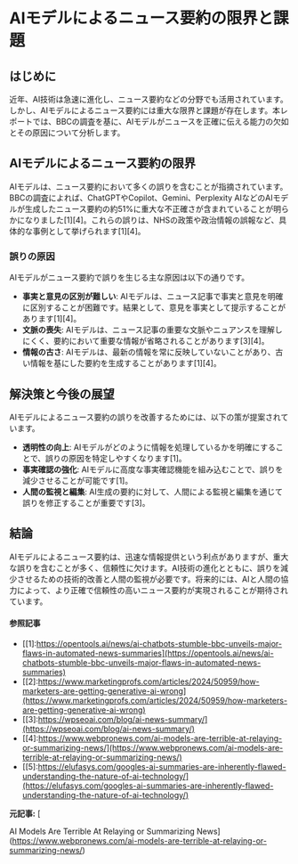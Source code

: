 # AIモデルによるニュース要約の限界と課題

## はじめに

近年、AI技術は急速に進化し、ニュース要約などの分野でも活用されています。しかし、AIモデルによるニュース要約には重大な限界と課題が存在します。本レポートでは、BBCの調査を基に、AIモデルがニュースを正確に伝える能力の欠如とその原因について分析します。

## AIモデルによるニュース要約の限界

AIモデルは、ニュース要約において多くの誤りを含むことが指摘されています。BBCの調査によれば、ChatGPTやCopilot、Gemini、Perplexity AIなどのAIモデルが生成したニュース要約の約51%に重大な不正確さが含まれていることが明らかになりました[1][4]。これらの誤りは、NHSの政策や政治情報の誤報など、具体的な事例として挙げられます[1][4]。

### 誤りの原因

AIモデルがニュース要約で誤りを生じる主な原因は以下の通りです。

- **事実と意見の区別が難しい**: AIモデルは、ニュース記事で事実と意見を明確に区別することが困難です。結果として、意見を事実として提示することがあります[1][4]。
- **文脈の喪失**: AIモデルは、ニュース記事の重要な文脈やニュアンスを理解しにくく、要約において重要な情報が省略されることがあります[3][4]。
- **情報の古さ**: AIモデルは、最新の情報を常に反映していないことがあり、古い情報を基にした要約を生成することがあります[1][4]。

## 解決策と今後の展望

AIモデルによるニュース要約の誤りを改善するためには、以下の策が提案されています。

- **透明性の向上**: AIモデルがどのように情報を処理しているかを明確にすることで、誤りの原因を特定しやすくなります[1]。
- **事実確認の強化**: AIモデルに高度な事実確認機能を組み込むことで、誤りを減少させることが可能です[1]。
- **人間の監視と編集**: AI生成の要約に対して、人間による監視と編集を通じて誤りを修正することが重要です[3]。

## 結論

AIモデルによるニュース要約は、迅速な情報提供という利点がありますが、重大な誤りを含むことが多く、信頼性に欠けます。AI技術の進化とともに、誤りを減少させるための技術的改善と人間の監視が必要です。将来的には、AIと人間の協力によって、より正確で信頼性の高いニュース要約が実現されることが期待されています。

#### 参照記事
- [[1]:https://opentools.ai/news/ai-chatbots-stumble-bbc-unveils-major-flaws-in-automated-news-summaries](https://opentools.ai/news/ai-chatbots-stumble-bbc-unveils-major-flaws-in-automated-news-summaries)
- [[2]:https://www.marketingprofs.com/articles/2024/50959/how-marketers-are-getting-generative-ai-wrong](https://www.marketingprofs.com/articles/2024/50959/how-marketers-are-getting-generative-ai-wrong)
- [[3]:https://wpseoai.com/blog/ai-news-summary/](https://wpseoai.com/blog/ai-news-summary/)
- [[4]:https://www.webpronews.com/ai-models-are-terrible-at-relaying-or-summarizing-news/](https://www.webpronews.com/ai-models-are-terrible-at-relaying-or-summarizing-news/)
- [[5]:https://elufasys.com/googles-ai-summaries-are-inherently-flawed-understanding-the-nature-of-ai-technology/](https://elufasys.com/googles-ai-summaries-are-inherently-flawed-understanding-the-nature-of-ai-technology/)


**元記事:** [
AI Models Are Terrible At Relaying or Summarizing News](https://www.webpronews.com/ai-models-are-terrible-at-relaying-or-summarizing-news/)